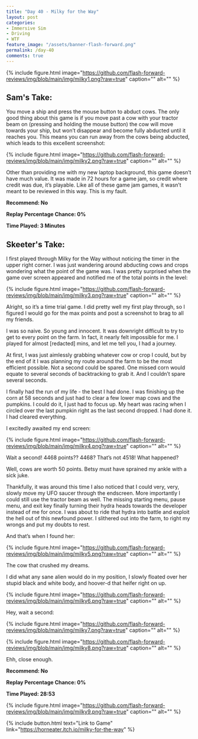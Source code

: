 ```yaml
---
title: "Day 40 - Milky for the Way"
layout: post
categories:
- Immersive Sim
- Driving
- WTF
feature_image: "/assets/banner-flash-forward.png"
permalink: /day-40
comments: true
---
```


{% include figure.html image="https://github.com/flash-forward-reviews/img/blob/main/img/milky1.png?raw=true" caption="" alt="" %}

## Sam's Take:

You move a ship and press the mouse button to abduct cows. The only good thing about this game is if you move past a cow with your tractor beam on (pressing and holding the mouse button) the cow will move towards your ship, but won’t disappear and become fully abducted until it reaches you. This means you can run away from the cows being abducted, which leads to this excellent screenshot:

{% include figure.html image="https://github.com/flash-forward-reviews/img/blob/main/img/milky2.png?raw=true" caption="" alt="" %}

Other than providing me with my new laptop background, this game doesn’t have much value. It was made in 72 hours for a game jam, so credit where credit was due, it’s playable. Like all of these game jam games, it wasn’t meant to be reviewed in this way. This is my fault.

**Recommend: No**

**Replay Percentage Chance: 0%**

**Time Played: 3 Minutes**

## Skeeter's Take:

I first played through Milky for the Way without noticing the timer in the upper right corner. I was just wandering around abducting cows and crops wondering what the point of the game was. 
I was pretty surprised when the game over screen appeared and notified me of the total points in the level:

{% include figure.html image="https://github.com/flash-forward-reviews/img/blob/main/img/milky3.png?raw=true" caption="" alt="" %}

Alright, so it’s a time trial game. I did pretty well my first play through, so I figured I would go for the max points and post a screenshot to brag to all my friends. 

I was so naive. So young and innocent. 
It was downright difficult to try to get to every point on the farm. In fact, it nearly felt impossible for me. I played for almost [redacted] mins, and let me tell you, I had a journey. 

At first, I was just aimlessly grabbing whatever cow or crop I could, but by the end of it I was planning my route around the farm to be the most efficient possible. Not a second could be spared. One missed corn would equate to several seconds of backtracking to grab it. And I couldn’t spare several seconds. 

I finally had the run of my life - the best I had done. I was finishing up the corn at 58 seconds and just had to clear a few lower map cows and the pumpkins. I could do it, I just had to focus up. My heart was racing when I circled over the last pumpkin right as the last second dropped. 
I had done it. I had cleared everything. 

I excitedly awaited my end screen:

{% include figure.html image="https://github.com/flash-forward-reviews/img/blob/main/img/milky4.png?raw=true" caption="" alt="" %}

Wait a second! 4468 points?? 4468? That’s not 4518! What happened? 

Well, cows are worth 50 points. 
Betsy must have sprained my ankle with a sick juke. 

Thankfully, it was around this time I also noticed that I could very, very, slowly move my UFO saucer through the endscreen. More importantly I could still use the tractor beam as well. The missing starting menu, pause menu, and exit key finally turning their hydra heads towards the developer instead of me for once. I was about to ride that hydra into battle and exploit the hell out of this newfound power. 
I slithered out into the farm, to right my wrongs and put my doubts to rest. 

And that’s when I found her: 

{% include figure.html image="https://github.com/flash-forward-reviews/img/blob/main/img/milky5.png?raw=true" caption="" alt="" %}

The cow that crushed my dreams. 

I did what any sane alien would do in my position, I slowly floated over her stupid black and white body, and hoover-d that heifer right on up.

{% include figure.html image="https://github.com/flash-forward-reviews/img/blob/main/img/milky6.png?raw=true" caption="" alt="" %}

Hey, wait a second:

{% include figure.html image="https://github.com/flash-forward-reviews/img/blob/main/img/milky7.png?raw=true" caption="" alt="" %}

{% include figure.html image="https://github.com/flash-forward-reviews/img/blob/main/img/milky8.png?raw=true" caption="" alt="" %}

Ehh, close enough. 

**Recommend: No**

**Replay Percentage Chance: 0%**

**Time Played: 28:53**

{% include figure.html image="https://github.com/flash-forward-reviews/img/blob/main/img/milky9.png?raw=true" caption="" alt="" %}

{% include button.html text="Link to Game" link="https://horneater.itch.io/milky-for-the-way" %}